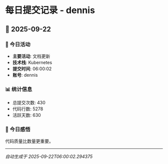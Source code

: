 # 每日提交记录 - dennis

## 📅 2025-09-22

### 🎯 今日活动
- **主要活动**: 文档更新
- **技术栈**: Kubernetes
- **提交时间**: 06:00:02
- **账号**: dennis

### 📊 统计信息
- 总提交次数: 430
- 代码行数: 5278
- 活跃天数: 630

### 💭 今日感悟
代码质量比数量更重要。

---
*自动生成于 2025-09-22T06:00:02.294375*
